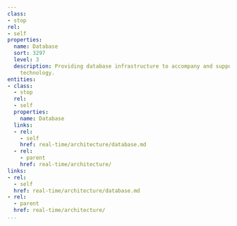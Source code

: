 ```yaml
---
class:
- stop
rel:
- self
properties:
  name: Database
  sort: 3297
  level: 3
  description: Providing database infrastructure to accompany and support real time
    technology.
entities:
- class:
  - stop
  rel:
  - self
  properties:
    name: Database
  links:
  - rel:
    - self
    href: real-time/architecture/database.md
  - rel:
    - parent
    href: real-time/architecture/
links:
- rel:
  - self
  href: real-time/architecture/database.md
- rel:
  - parent
  href: real-time/architecture/
...
```

